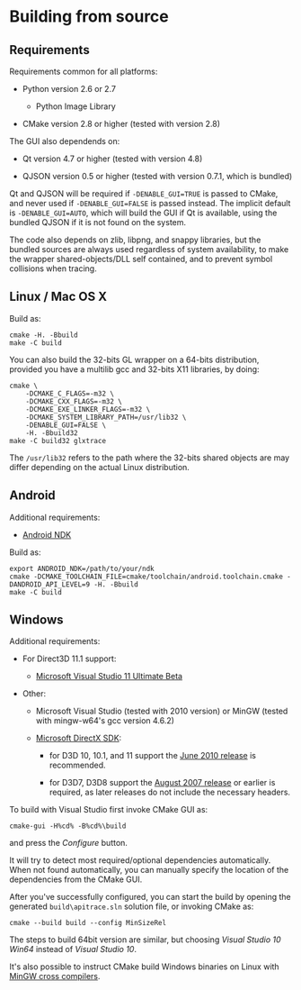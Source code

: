 Building from source
====================


Requirements
------------

Requirements common for all platforms:

* Python version 2.6 or 2.7

  * Python Image Library

* CMake version 2.8 or higher (tested with version 2.8)


The GUI also dependends on:

* Qt version 4.7 or higher (tested with version 4.8)

* QJSON version 0.5 or higher (tested with version 0.7.1, which is bundled)

Qt and QJSON will be required if `-DENABLE_GUI=TRUE` is passed to CMake, and
never used if `-DENABLE_GUI=FALSE` is passed instead.  The implicit default is
`-DENABLE_GUI=AUTO`, which will build the GUI if Qt is available, using the
bundled QJSON if it is not found on the system.


The code also depends on zlib, libpng, and snappy libraries, but the bundled
sources are always used regardless of system availability, to make the wrapper
shared-objects/DLL self contained, and to prevent symbol collisions when
tracing.


Linux / Mac OS X
----------------

Build as:

    cmake -H. -Bbuild
    make -C build


You can also build the 32-bits GL wrapper on a 64-bits distribution, provided
you have a multilib gcc and 32-bits X11 libraries, by doing:

    cmake \
        -DCMAKE_C_FLAGS=-m32 \
        -DCMAKE_CXX_FLAGS=-m32 \
        -DCMAKE_EXE_LINKER_FLAGS=-m32 \
        -DCMAKE_SYSTEM_LIBRARY_PATH=/usr/lib32 \
        -DENABLE_GUI=FALSE \
        -H. -Bbuild32
    make -C build32 glxtrace

The `/usr/lib32` refers to the path where the 32-bits shared objects are may
differ depending on the actual Linux distribution.


Android
-------

Additional requirements:

* [Android NDK](http://developer.android.com/sdk/ndk/index.html)

Build as:

    export ANDROID_NDK=/path/to/your/ndk
    cmake -DCMAKE_TOOLCHAIN_FILE=cmake/toolchain/android.toolchain.cmake -DANDROID_API_LEVEL=9 -H. -Bbuild
    make -C build

Windows
-------

Additional requirements:

* For Direct3D 11.1 support:

  * [Microsoft Visual Studio 11 Ultimate Beta](http://www.microsoft.com/download/en/details.aspx?id=27543)

* Other:

  * Microsoft Visual Studio (tested with 2010 version) or MinGW (tested with
    mingw-w64's gcc version 4.6.2)

  * [Microsoft DirectX SDK](http://msdn.microsoft.com/en-us/directx/aa937781):

    * for D3D 10, 10.1, and 11 support the [June 2010 release](http://www.microsoft.com/en-us/download/details.aspx?id=6812) is
      recommended.

    * for D3D7, D3D8 support the [August 2007 release](http://www.microsoft.com/downloads/details.aspx?familyid=529F03BE-1339-48C4-BD5A-8506E5ACF571)
      or earlier is required, as later releases do not include the necessary
      headers.

To build with Visual Studio first invoke CMake GUI as:

    cmake-gui -H%cd% -B%cd%\build

and press the _Configure_ button.

It will try to detect most required/optional dependencies automatically.  When
not found automatically, you can manually specify the location of the
dependencies from the CMake GUI.

After you've successfully configured, you can start the build by opening the
generated `build\apitrace.sln` solution file, or invoking CMake as:

    cmake --build build --config MinSizeRel

The steps to build 64bit version are similar, but choosing _Visual Studio 10
Win64_ instead of _Visual Studio 10_.

It's also possible to instruct CMake build Windows binaries on Linux with
[MinGW cross compilers](http://www.cmake.org/Wiki/CmakeMingw).



